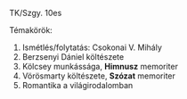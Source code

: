 TK/Szgy. 10es

Témakörök:
1. Ismétlés/folytatás: Csokonai V. Mihály
2. Berzsenyi Dániel költészete
3. Kölcsey munkássága, **Himnusz** memoriter
4. Vörösmarty költészete, **Szózat** memoriter
5. Romantika a világirodalomban